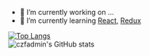 - 🔭 I’m currently working on ...
- 🌱 I’m currently learning [React](https://reactjs.org/), [Redux](https://redux.js.org/)
<!-- 
- 👯 I’m looking to collaborate on ...
- 🤔 I’m looking for help with ...
- 💬 Ask me about ...
- 📫 How to reach me: ...
- 😄 Pronouns: ...
- ⚡ Fun fact: ...
Languages and Tools:
-->


[![Top Langs](https://github-readme-stats-nu-pied.vercel.app/api/top-langs/?username=czfadmin&layout=compact)](https://github.com/czfadmin/github-readme-stats)
<br/>
![czfadmin's GitHub stats](https://github-readme-stats-nu-pied.vercel.app/api?username=czfadmin&show_icons=true)

<!--
**czfadmin/czfadmin** is a ✨ _special_ ✨ repository because its `README.md` (this file) appears on your GitHub profile.

Here are some ideas to get you started:


-->
